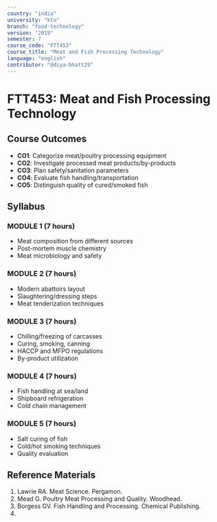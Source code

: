 ```yaml
---
country: "india"
university: "ktu"
branch: "food-technology"
version: "2019"
semester: 7
course_code: "FTT453"
course_title: "Meat and Fish Processing Technology"
language: "english"
contributor: "@diya-bhatt29"
---
```


# FTT453: Meat and Fish Processing Technology

## Course Outcomes
- **CO1**: Categorize meat/poultry processing equipment
- **CO2**: Investigate processed meat products/by-products
- **CO3**: Plan safety/sanitation parameters
- **CO4**: Evaluate fish handling/transportation
- **CO5**: Distinguish quality of cured/smoked fish

## Syllabus
### MODULE 1 (7 hours)
- Meat composition from different sources
- Post-mortem muscle chemistry
- Meat microbiology and safety

### MODULE 2 (7 hours)
- Modern abattoirs layout
- Slaughtering/dressing steps
- Meat tenderization techniques

### MODULE 3 (7 hours)
- Chilling/freezing of carcasses
- Curing, smoking, canning
- HACCP and MFPO regulations
- By-product utilization

### MODULE 4 (7 hours)
- Fish handling at sea/land
- Shipboard refrigeration
- Cold chain management

### MODULE 5 (7 hours)
- Salt curing of fish
- Cold/hot smoking techniques
- Quality evaluation

## Reference Materials
1. Lawrie RA. Meat Science. Pergamon.
2. Mead G. Poultry Meat Processing and Quality. Woodhead.
3. Borgess GV. Fish Handling and Processing. Chemical Publishing.
4. 
